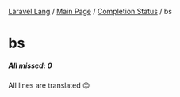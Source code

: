 [Laravel Lang](https://github.com/Laravel-Lang/lang) / [Main Page](../index.md) / [Completion Status](../status.md) / bs

# bs

##### All missed: 0

All lines are translated 😊

